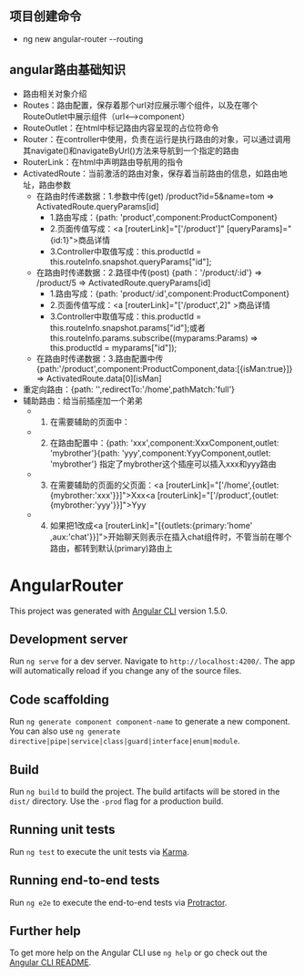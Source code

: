 ## 项目创建命令
- ng new angular-router --routing

## angular路由基础知识

-  路由相关对象介绍
  - Routes：路由配置，保存着那个url对应展示哪个组件，以及在哪个RouteOutlet中展示组件（url<-->component）
  - RouteOutlet：在html中标记路由内容呈现的占位符命令
  - Router：在controller中使用，负责在运行是执行路由的对象，可以通过调用其navigate()和navigateByUrl()方法来导航到一个指定的路由
  - RouterLink：在html中声明路由导航用的指令
  - ActivatedRoute：当前激活的路由对象，保存着当前路由的信息，如路由地址，路由参数
    - 在路由时传递数据：1.参数中传(get)   /product?id=5&name=tom => ActivatedRoute.queryParams[id]
      - 1.路由写成：{path: 'product',component:ProductComponent}
      - 2.页面传值写成：<a [routerLink]="['/product']" [queryParams]="{id:1}">商品详情</a>
      - 3.Controller中取值写成：this.productId = this.routeInfo.snapshot.queryParams["id"];
    - 在路由时传递数据：2.路径中传(post)   {path：'/product/:id'} => /product/5 => ActivatedRoute.queryParams[id]
      - 1.路由写成：{path: 'product/:id',component:ProductComponent}
      - 2.页面传值写成：<a [routerLink]="['/product',2]" >商品详情</a>
      - 3.Controller中取值写成：this.productId = this.routeInfo.snapshot.params["id"];或者this.routeInfo.params.subscribe((myparams:Params) => this.productId = myparams["id"]);
    - 在路由时传递数据：3.路由配置中传   {path:'/product',component:ProductComponent,data:[{isMan:true}]} => ActivatedRoute.data[0][isMan]
  - 重定向路由：{path: '',redirectTo:'/home',pathMatch:'full'}
  - 辅助路由：给当前插座加一个弟弟
    - 1. 在需要辅助的页面中：<router-outlet></router-outlet><router-outlet name="mybrother"></router-outlet>
    - 2. 在路由配置中：{path: 'xxx',component:XxxComponent,outlet: 'mybrother'}{path: 'yyy',component:YyyComponent,outlet: 'mybrother'} 指定了mybrother这个插座可以插入xxx和yyy路由
    - 3. 在需要辅助的页面的父页面：<a [routerLink]="['/home',{outlet:{mybrother:'xxx'}}]">Xxx</a><a [routerLink]="['/product',{outlet:{mybrother:'yyy'}}]">Yyy</a>
    - 4. 如果把1改成<a [routerLink]="[{outlets:{primary:'home' ,aux:'chat'}}]">开始聊天</a>则表示在插入chat组件时，不管当前在哪个路由，都转到默认(primary)路由上
# AngularRouter

This project was generated with [Angular CLI](https://github.com/angular/angular-cli) version 1.5.0.

## Development server

Run `ng serve` for a dev server. Navigate to `http://localhost:4200/`. The app will automatically reload if you change any of the source files.

## Code scaffolding

Run `ng generate component component-name` to generate a new component. You can also use `ng generate directive|pipe|service|class|guard|interface|enum|module`.

## Build

Run `ng build` to build the project. The build artifacts will be stored in the `dist/` directory. Use the `-prod` flag for a production build.

## Running unit tests

Run `ng test` to execute the unit tests via [Karma](https://karma-runner.github.io).

## Running end-to-end tests

Run `ng e2e` to execute the end-to-end tests via [Protractor](http://www.protractortest.org/).

## Further help

To get more help on the Angular CLI use `ng help` or go check out the [Angular CLI README](https://github.com/angular/angular-cli/blob/master/README.md).
